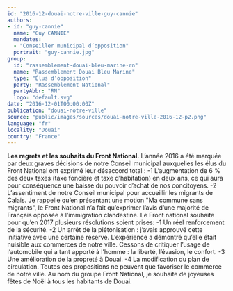```yaml
---
id: "2016-12-douai-notre-ville-guy-cannie"
authors:
- id: "guy-cannie"
  name: "Guy CANNIE"
  mandates: 
  - "Conseiller municipal d’opposition"
  portrait: "guy-cannie.jpg"
group:
  id: "rassemblement-douai-bleu-marine-rn"
  name: "Rassemblement Douai Bleu Marine"
  type: "Élus d’opposition"
  party: "Rassemblement National"
  partyAbbr: "RN"
  logo: "default.svg"
date: "2016-12-01T00:00:00Z"
publication: "douai-notre-ville"
source: "public/images/sources/douai-notre-ville-2016-12-p2.png"
language: "fr"
locality: "Douai"
country: "France"
---
```


**Les regrets et les souhaits du Front National.** L’année 2016 a été marquée par deux graves décisions de notre Conseil municipal auxquelles les élus du Front National ont exprimé leur désaccord total :
-1 L’augmentation de 6 % des deux taxes (taxe foncière et taxe d’habitation) en deux ans, ce qui aura pour conséquence une baisse du pouvoir d’achat de nos concitoyens.
-2 L’assentiment de notre Conseil municipal pour accueillir les migrants de Calais. Je rappelle qu’en présentant une motion "Ma commune sans migrants", le Front National n’a fait qu’exprimer l’avis d’une majorité de Français opposée à l’immigration clandestine. Le Front national souhaite pour qu’en 2017 plusieurs résolutions soient prises:
-1 Un réel renforcement de la sécurité.
-2 Un arrêt de la piétonisation : j’avais approuvé cette initiative avec une certaine réserve. L’expérience a démontré qu’elle était nuisible aux commerces de notre ville. Cessons de critiquer l’usage de l’automobile qui a tant apporté à l’homme : la liberté, l’évasion, le confort.
-3 Une amélioration de la propreté à Douai.
-4 La modification du plan de circulation. Toutes ces propositions ne peuvent que favoriser le commerce de notre ville. Au nom du groupe Front National, je souhaite de joyeuses fêtes de Noël à tous les habitants de Douai.
